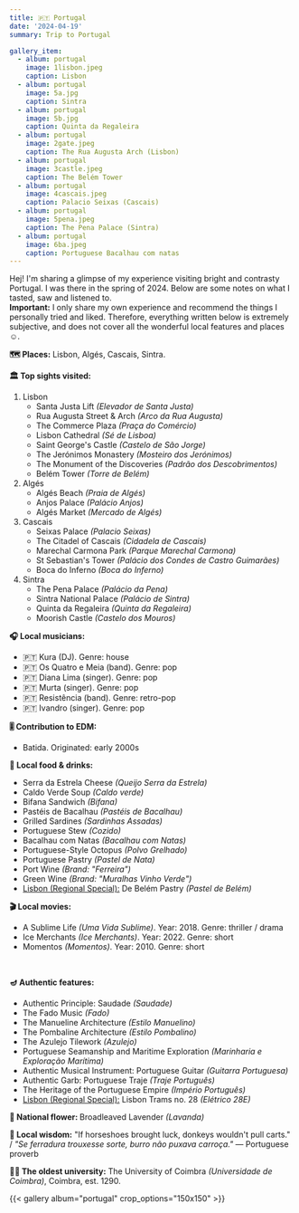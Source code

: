 ```yaml
---
title: 🇵🇹 Portugal
date: '2024-04-19'
summary: Trip to Portugal

gallery_item:
  - album: portugal
    image: 1lisbon.jpeg
    caption: Lisbon
  - album: portugal
    image: 5a.jpg
    caption: Sintra 
  - album: portugal
    image: 5b.jpg
    caption: Quinta da Regaleira
  - album: portugal
    image: 2gate.jpeg
    caption: The Rua Augusta Arch (Lisbon)
  - album: portugal
    image: 3castle.jpeg
    caption: The Belém Tower 
  - album: portugal
    image: 4cascais.jpeg
    caption: Palacio Seixas (Cascais)
  - album: portugal
    image: 5pena.jpeg
    caption: The Pena Palace (Sintra)
  - album: portugal
    image: 6ba.jpeg
    caption: Portuguese Bacalhau com natas
---
```

Hej! I'm sharing a glimpse of my experience visiting bright and contrasty Portugal. I was there in the spring of 2024. Below are some notes on what I tasted, saw and listened to.<br>
<b>Important:</b> I only share my own experience and recommend the things I personally tried and liked. Therefore, everything written below is extremely subjective, and does not cover all the wonderful local features and places ☺️.

<b>🗺 Places:</b> Lisbon, Algés, Cascais, Sintra. <br>

<b>🏛 Top sights visited: </b>
1. Lisbon
    - Santa Justa Lift <i>(Elevador de Santa Justa)</i>
    - Rua Augusta Street & Arch <i>(Arco da Rua Augusta)</i>
    - The Commerce Plaza <i>(Praça do Comércio)</i>
    - Lisbon Cathedral <i>(Sé de Lisboa)</i>
    - Saint George's Castle <i>(Castelo de São Jorge)</i>
    - The Jerónimos Monastery <i>(Mosteiro dos Jerónimos)</i> 
    - The Monument of the Discoveries <i>(Padrão dos Descobrimentos)</i> 
    - Belém Tower <i>(Torre de Belém)</i> 
2. Algés
    - Algés Beach <i>(Praia de Algés)</i> 
    - Anjos Palace <i>(Palácio Anjos)</i> 
    - Algés Market <i>(Mercado de Algés)</i> 
3. Cascais 
    - Seixas Palace <i>(Palacio Seixas)</i> 
    - The Citadel of Cascais <i>(Cidadela de Cascais)</i> 
    - Marechal Carmona Park <i>(Parque Marechal Carmona)</i> 
    - St Sebastian's Tower <i>(Palácio dos Condes de Castro Guimarães)</i> 
    - Boca do Inferno <i>(Boca do Inferno)</i> 
4. Sintra 
    - The Pena Palace <i>(Palácio da Pena)</i>
    - Sintra National Palace <i>(Palácio de Sintra)</i>
    - Quinta da Regaleira <i>(Quinta da Regaleira)</i>
    - Moorish Castle <i>(Castelo dos Mouros)</i>
    

<b>🎧 Local musicians: </b>
- 🇵🇹 Kura (DJ). Genre: house
- 🇵🇹 Os Quatro e Meia (band). Genre: pop
- 🇵🇹 Diana Lima (singer). Genre: pop
- 🇵🇹 Murta (singer). Genre: pop
- 🇵🇹 Resistência (band). Genre: retro-pop
- 🇵🇹 Ivandro (singer). Genre: pop


<b>🎚️ Contribution to EDM: </b>
- Batida. Originated: early 2000s


<b>🥘 Local food & drinks: </b>
- Serra da Estrela Cheese <i>(Queijo Serra da Estrela)</i>
- Caldo Verde Soup <i>(Caldo verde)</i>
- Bifana Sandwich <i>(Bifana)</i>
- Pastéis de Bacalhau <i>(Pastéis de Bacalhau)</i>
- Grilled Sardines <i>(Sardinhas Assadas)</i>
- Portuguese Stew <i>(Cozido)</i>
- Bacalhau com Natas <i>(Bacalhau com Natas)</i>
- Portuguese-Style Octopus <i>(Polvo Grelhado)</i>
- Portuguese Pastry <i>(Pastel de Nata)</i>
- Port Wine <i>(Brand: "Ferreira")</i>
- Green Wine <i>(Brand: "Muralhas Vinho Verde")</i>
- <u>Lisbon (Regional Special):</u> De Belém Pastry <i>(Pastel de Belém)</i>


<b>🎬 Local movies:</b>
-  A Sublime Life <i>(Uma Vida Sublime)</i>. Year: 2018. Genre: thriller / drama
-  Ice Merchants <i>(Ice Merchants)</i>. Year: 2022. Genre: short
-  Momentos <i>(Momentos)</i>. Year: 2010. Genre: short
<br>


<b>🪔 Authentic features:</b>
- Authentic Principle: Saudade <i>(Saudade)</i>
- The Fado Music <i>(Fado)</i>
- The Manueline Architecture <i>(Estilo Manuelino)</i> 
- The Pombaline Architecture <i>(Estilo Pombalino)</i> 
- The Azulejo Tilework <i>(Azulejo)</i>
- Portuguese Seamanship and Maritime Exploration <i>(Marinharia e Exploração Marítima)</i> 
- Authentic Musical Instrument: Portuguese Guitar <i>(Guitarra Portuguesa)</i>   
- Authentic Garb: Portuguese Traje <i>(Traje Português)</i>
- The Heritage of the Portuguese Empire <i>(Império Português)</i>
- <u>Lisbon (Regional Special):</u> Lisbon Trams no. 28 <i>(Elétrico 28E)</i>


<b>💐 National flower: </b> Broadleaved Lavender <i>(Lavanda)</i>


<b>🦉 Local wisdom:</b> "If horseshoes brought luck, donkeys wouldn't pull carts." / <i>"Se ferradura trouxesse sorte, burro não puxava carroça."</i> — Portuguese proverb


<b>👨‍🎓 The oldest university:</b> The University of Coimbra <i>(Universidade de Coimbra)</i>, Coimbra, est. 1290.  

{{< gallery album="portugal" crop_options="150x150" >}}
   

